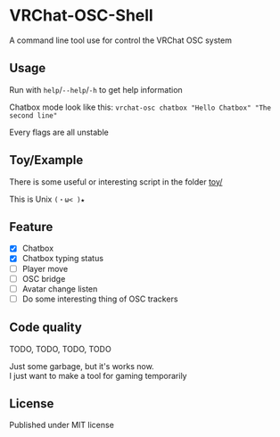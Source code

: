 # VRChat-OSC-Shell

A command line tool use for control the VRChat OSC system

## Usage

Run with `help`/`--help`/`-h` to get help information

Chatbox mode look like this: `vrchat-osc chatbox "Hello Chatbox" "The second line"`

Every flags are all unstable

## Toy/Example

There is some useful or interesting script in the folder [toy/](toy/)

This is Unix `(・ω< )★`

## Feature

- [x] Chatbox
- [x] Chatbox typing status
- [ ] Player move
- [ ] OSC bridge
- [ ] Avatar change listen
- [ ] Do some interesting thing of OSC trackers

## Code quality

TODO, TODO, TODO, TODO

Just some garbage, but it's works now.\
I just want to make a tool for gaming temporarily

## License

Published under MIT license
